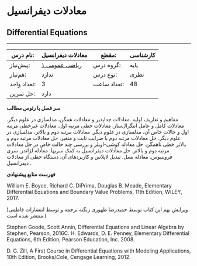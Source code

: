 # معادلات دیفرانسیل
## Differential Equations
_______________________________________________________________________________
| نام درس:    | معادلات دیفرانسیل                      | مقطع:       | کارشناسی |
| ----------- | -------------------------------------- | ----------- | -------- |
| پیش‌نیاز:   | [ریاضی عمومی ۱](../base/Calculus-I.md) | گروه درس:   | پایه     |
| هم‌نیاز:    | ندارد                                  | نوع درس:    | نظری     |
| تعداد واحد: | 3                                      | تعداد ساعت: | 48       |
| حل تمرین:   |  دارد                                  |             |          |

**سر فصل یا رئوس مطالب**

مفاهیم و تعاریف اولیه .معادلات جداپذیر و معادلات همگن، مدلسازی در علوم دیگر. معادلات کامل و عامل انتگرال‌ساز. معادلات خطی مرتبه اول. معادلات غیرخطی مرتبه اول و حالات خاص آن، مدلسازی در علوم دیگر. معادلات مرتبه دوم و بالاتر، مدلسازی در علوم دیگر. حل معادلات مرتبه دوم با ضرایب ثابت و متغیر. حل معادلات مرتبه دوم و بالاتر خطی ناهمگن. حل معادله کوشی-اویلر و بررسی چند حالت خاص در حل معادلات مرتبه دوم و بالاتر. حل معادلات دیفرانسیل به کمک سریها. معادله لژاندر. سری فروبنیوس. معادله بسل. تبدیل لاپلاس و کاربردهای آن. دستگاه خطی از معادلات دیفرانسیل .

**فهرست منابع پیشنهادی**

William E. Boyce, Richard C. DiPrima, Douglas B. Meade, Elementary Differential Equations and Boundary Value Problems, 11th Edition, WILEY, 2017.

)ویرایش نهم این کتاب توسط حمیدرضا ظهوری زنگنه ترجمه و توسط انتشارات فاطمی منتشر شده است.(

Stephen Goode, Scott Annin, Differential Equations and Linear Algebra by Stephen, Pearson, 2016C. H. Edwards, D. E. Penney, Elementary Differential Equations, 6th Edition, Pearson Education, Inc. 2008. 

D. G. Zill, A First Course in Differential Equations with Modeling Applications, 10th Edition, Brooks/Cole, Cengage Learning, 2012.
